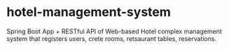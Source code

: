 # hotel-management-system
Spring Boot App + RESTful API of Web-based Hotel complex management system that registers users, crete rooms, retsaurant tables, reservations. 
